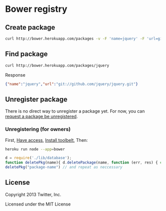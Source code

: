# Bower registry


## Create package
```bash
curl http://bower.herokuapp.com/packages -v -F 'name=jquery' -F 'url=git://github.com/jquery/jquery.git'
```
## Find package
```bash
curl http://bower.herokuapp.com/packages/jquery
```
Response
```json
{"name":"jquery","url":"git://github.com/jquery/jquery.git"}
```
## Unregister package

There is no direct way to unregister a package yet. For now, you can [request a
package be unregistered](https://github.com/bower/bower/issues/120).

### Unregistering (for owners)

First, [Have access](https://dashboard.heroku.com/apps/bower/access), [Install toolbelt](https://toolbelt.heroku.com/), Then:
```sh
heroku run node --app=bower
```
```js
d = require('./lib/database');
function deletePkg(name){ d.deletePackage(name, function (err, res) { console.log('error: ', err); console.log("result: ", res); }); }
deletePkg("package-name") // and repeat as neccessary
```

## License

Copyright 2013 Twitter, Inc.

Licensed under the MIT License
